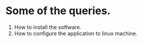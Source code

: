 # Some of the queries.

1. How to install the software.
2. How to configure the application to linux machine.
